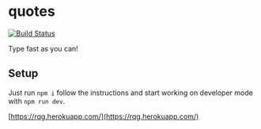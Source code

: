 quotes
======

[![Build Status](https://travis-ci.org/coma/quotes.png)](https://travis-ci.org/coma/quotes)

Type fast as you can!

Setup
-----

Just run ```npm i``` follow the instructions and start working on developer mode with ```npm run dev```.

[https://rqg.herokuapp.com/](https://rqg.herokuapp.com/)
